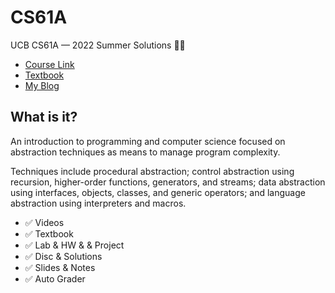 # CS61A

UCB CS61A — 2022 Summer Solutions 🧑‍💻

- [Course Link](https://cs61a.org/)
- [Textbook](http://composingprograms.com/)
- [My Blog](https://mancuoj.vercel.app/cs61a)


## What is it?

An introduction to programming and computer science focused on abstraction techniques as means to manage program complexity. 

Techniques include procedural abstraction; control abstraction using recursion, higher-order functions, generators, and streams; data abstraction using interfaces, objects, classes, and generic operators; and language abstraction using interpreters and macros. 

- ✅ Videos
- ✅ Textbook
- ✅ Lab & HW & & Project
- ✅ Disc & Solutions
- ✅ Slides & Notes
- ✅ Auto Grader
